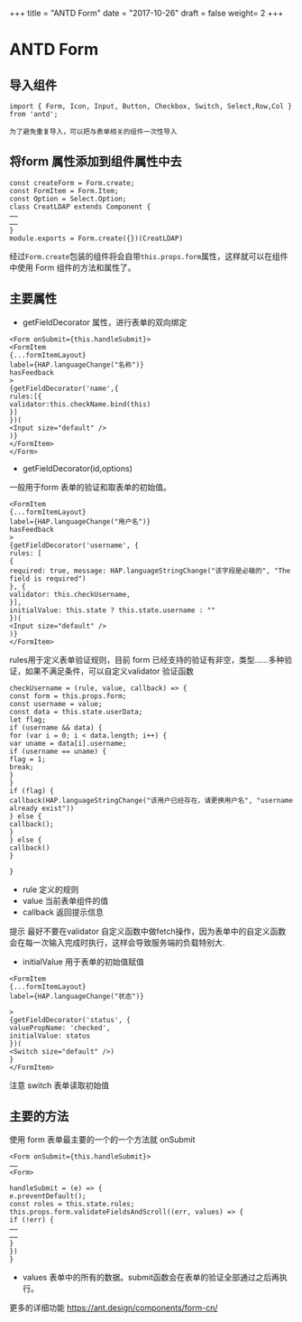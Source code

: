 +++
title = "ANTD Form"
date = "2017-10-26"
draft = false
weight= 2
+++

ANTD Form
=========

导入组件
--------

``` {.sourceCode .js}
import { Form, Icon, Input, Button, Checkbox, Switch, Select,Row,Col } from 'antd';

为了避免重复导入，可以把与表单相关的组件一次性导入
```

将form 属性添加到组件属性中去
-----------------------------

``` {.sourceCode .js}
const createForm = Form.create;
const FormItem = Form.Item;
const Option = Select.Option;
class CreatLDAP extends Component {
……
……
}
module.exports = Form.create({})(CreatLDAP)
```

经过`Form.create`包装的组件将会自带`this.props.form`属性，这样就可以在组件中使用
Form 组件的方法和属性了。

主要属性
--------

-   getFieldDecorator 属性，进行表单的双向绑定

``` {.sourceCode .js}
<Form onSubmit={this.handleSubmit}>
<FormItem
{...formItemLayout}
label={HAP.languageChange("名称")}
hasFeedback
>
{getFieldDecorator('name',{
rules:[{
validator:this.checkName.bind(this)
}]
})(
<Input size="default" />
)}
</FormItem>
</Form>
```

-   getFieldDecorator(id,options)

一般用于form 表单的验证和取表单的初始值。

    <FormItem
    {...formItemLayout}
    label={HAP.languageChange("用户名")}
    hasFeedback
    >
    {getFieldDecorator('username', {
    rules: [
    {
    required: true, message: HAP.languageStringChange("该字段是必输的", "The field is required")
    }, {
    validator: this.checkUsername,
    }],
    initialValue: this.state ? this.state.username : ""
    })(
    <Input size="default" />
    )}
    </FormItem>

rules用于定义表单验证规则，目前 form
已经支持的验证有非空，类型……多种验证，如果不满足条件，可以自定义validator
验证函数

``` {.sourceCode .js}
checkUsername = (rule, value, callback) => {
const form = this.props.form;
const username = value;
const data = this.state.userData;
let flag;
if (username && data) {
for (var i = 0; i < data.length; i++) {
var uname = data[i].username;
if (username == uname) {
flag = 1;
break;
}
}
if (flag) {
callback(HAP.languageStringChange("该用户已经存在，请更换用户名", "username already exist"))
} else {
callback();
}
} else {
callback()
}

}
```

-   rule 定义的规则
-   value 当前表单组件的值
-   callback 返回提示信息

提示 最好不要在validator
自定义函数中做fetch操作，因为表单中的自定义函数会在每一次输入完成时执行，这样会导致服务端的负载特别大.

-   initialValue 用于表单的初始值赋值

``` {.sourceCode .js}
<FormItem
{...formItemLayout}
label={HAP.languageChange("状态")}

>
{getFieldDecorator('status', {
valuePropName: 'checked',
initialValue: status
})(
<Switch size="default" />)
}
</FormItem>
```

注意 switch 表单读取初始值

主要的方法
----------

使用 form 表单最主要的一个的一个方法就 onSubmit

``` {.sourceCode .js}
<Form onSubmit={this.handleSubmit}>
……
<Form>
```

``` {.sourceCode .js}
handleSubmit = (e) => {
e.preventDefault();
const roles = this.state.roles;
this.props.form.validateFieldsAndScroll((err, values) => {
if (!err) {
……
……
}
})
}
```

-   values
    表单中的所有的数据。submit函数会在表单的验证全部通过之后再执行。

更多的详细功能 <https://ant.design/components/form-cn/>
